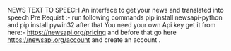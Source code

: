 NEWS TEXT TO SPEECH An interface to get your news and translated into speech Pre Requist :- run following commands pip install newsapi-python  and pip install pywin32 after that You need your own Api key get it from here:-
https://newsapi.org/pricing and before that go here  https://newsapi.org/account and create an account .
